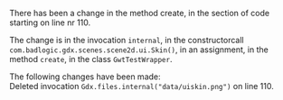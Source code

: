 There has been a change in the method create, in the section of code starting on line nr 110.
  
The change is in the invocation ```internal```, in the constructorcall ```com.badlogic.gdx.scenes.scene2d.ui.Skin()```, in an assignment, in the method ```create```, in the class ```GwtTestWrapper```.
  
The following changes have been made:  
Deleted invocation ```Gdx.files.internal("data/uiskin.png")``` on line 110.  
